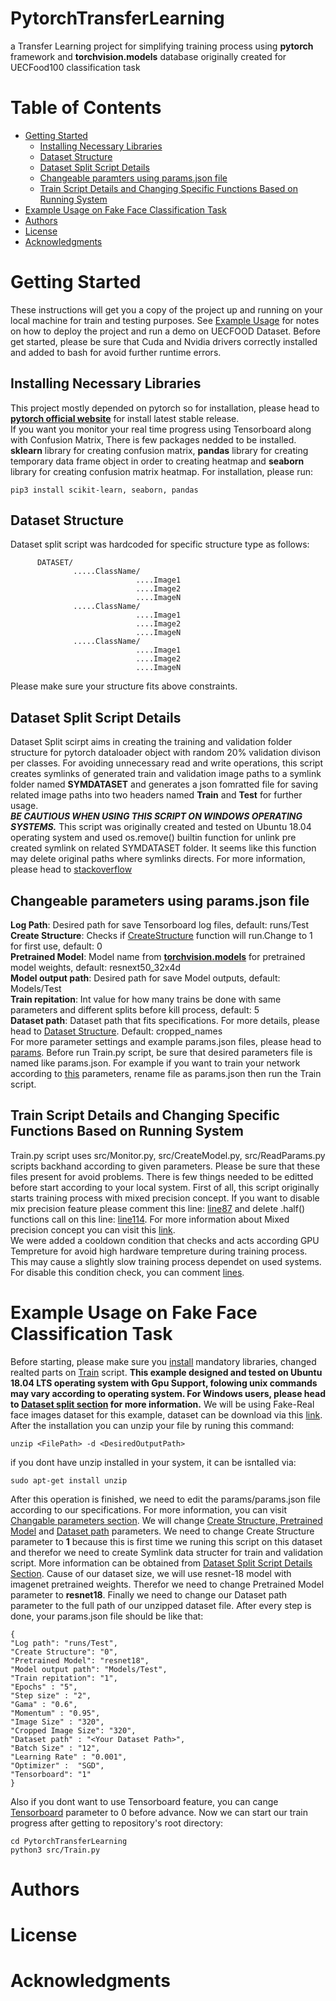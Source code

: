 # PytorchTransferLearning
a Transfer Learning project for simplifying training process using **pytorch** framework and **torchvision.models** database originally created for UECFood100 classification task
# Table of Contents
- [Getting Started](#getting-started)
  - [Installing Necessary Libraries](#installing-necessary-libraries)
  - [Dataset Structure](#dataset-structure)
  - [Dataset Split Script Details](#dataset-split-script-details)
  - [Changeable paramters using params.json file](#changeable-parameters-using-params.json-file)
  - [Train Script Details and Changing Specific Functions Based on Running System](#train-script-details-and-changing-specific-functions-based-on-running-system)
- [Example Usage on Fake Face Classification Task](#example-usage-on-fake-face-classification-task)
- [Authors](#authors)
- [License](#license)
- [Acknowledgments](#acknowledgments)
# Getting Started
These instructions will get you a copy of the project up and running on your local machine for train and testing purposes. See [Example Usage](#example-usage-on-uecfood-dataset) for notes on how to deploy the project and run a demo on UECFOOD Dataset. Before get started, please be sure that Cuda and Nvidia drivers correctly installed and added to bash for avoid further runtime errors.
## Installing Necessary Libraries
This project mostly depended on pytorch so for installation, please head to **[pytorch official website](https://pytorch.org/)** for install latest stable release. <br/>
If you want you monitor your real time progress using Tensorboard along with Confusion Matrix, There is few packages nedded to be installed. **sklearn** library for creating confusion matrix, **pandas** library for creating temporary data frame object in order to creating heatmap and **seaborn** library for creating confusion matrix heatmap. For installation, please run:
```
pip3 install scikit-learn, seaborn, pandas
```
## Dataset Structure
Dataset split script was hardcoded for specific structure type as follows: <br/>
```
      DATASET/ 
              .....ClassName/ 
                            ....Image1 
                            ....Image2 
                            ....ImageN 
              .....ClassName/ 
                            ....Image1 
                            ....Image2 
                            ....ImageN 
              .....ClassName/ 
                            ....Image1 
                            ....Image2 
                            ....ImageN 
```
Please make sure your structure fits above constraints.                      
## Dataset Split Script Details
Dataset Split scirpt aims in creating the training and validation folder structure for pytorch dataloader object with random 20% validation divison per classes. For avoiding unnecessary read and write operations, this script creates symlinks of generated train and validation image paths to a symlink folder named **SYMDATASET** and generates a json fomratted file for saving related image paths into two headers named **Train** and **Test** for further usage. <br/>
***BE CAUTIOUS WHEN USING THIS SCRIPT ON WINDOWS OPERATING SYSTEMS.*** This script was originally created and tested on Ubuntu 18.04 operating system and used os.remove() builtin function for unlink pre created symlink on related SYMDATASET folder. It seems like this function may delete original paths where symlinks directs. For more information, please head to [stackoverflow](https://stackoverflow.com/questions/11700545/how-to-delete-a-symbolic-link-in-python) 
## Changeable parameters using params.json file
**Log Path**: Desired path for save Tensorboard log files, default: runs/Test <br/>
**Create Structure**: Checks if [CreateStructure](https://github.com/berkerAa/PytorchTransferLearning/blob/4181536e397656d79d14e8e989f5b451a676aa20/src/data_split.py#L18-L30) function will run.Change to 1 for first use, default: 0 <br/>
**Pretrained Model**: Model name from **[torchvision.models](https://pytorch.org/docs/stable/torchvision/models.html)** for pretrained model weights, default: resnext50_32x4d <br/>
**Model output path**: Desired path for save Model outputs, default: Models/Test <br/>
**Train repitation**: Int value for how many trains be done with same parameters and different splits before kill process, default: 5 <br/>
**Dataset path**: Dataset path that fits specifications. For more details, please head to [Dataset Structure](#dataset-structure). Default: cropped_names <br/>
For more parameter settings and example params.json files, please head to [params](https://github.com/berkerAa/PytorchTransferLearning/tree/master/params). Before run Train.py script, be sure that desired parameters file is named like params.json. For example if you want to train your network according to [this](https://github.com/berkerAa/PytorchTransferLearning/blob/master/params/densenet.params.json) parameters, rename file as params.json then run the Train script.
## Train Script Details and Changing Specific Functions Based on Running System
Train.py script uses src/Monitor.py, src/CreateModel.py, src/ReadParams.py scripts backhand according to given parameters. Please be sure that these files present for avoid problems. There is few things needed to be editted before start according to your local system. First of all, this script originally starts training process with mixed precision concept. If you want to disable mix precision feature please comment this line: [line87](https://github.com/berkerAa/PytorchTransferLearning/blob/79102c77dfe3a26087b41011c8f0f9ca7830de90/src/Train.py#L87) and delete .half() functions call on this line: [line114](https://github.com/berkerAa/PytorchTransferLearning/blob/79102c77dfe3a26087b41011c8f0f9ca7830de90/src/Train.py#L114). For more information about Mixed precision concept you can visit this [link](https://docs.nvidia.com/deeplearning/performance/mixed-precision-training/index.html). <br/>
We were added a cooldown condition that checks and acts according GPU Tempreture for avoid high hardware tempreture during training process. This may cause a slightly slow training process dependet on used systems. For disable this condition check, you can comment [lines](https://github.com/berkerAa/PytorchTransferLearning/blob/79102c77dfe3a26087b41011c8f0f9ca7830de90/src/Train.py#L96-L100).  
# Example Usage on Fake Face Classification Task
Before starting, please make sure you [install](#installing-necessary-libraries) mandatory libraries, changed realted parts on [Train](#train-script-details-and-changing-specific-functions-based-on-running-system) script. **This example designed and tested on Ubuntu 18.04 LTS operating system with Gpu Support, folowing unix commands may vary according to operating system. For Windows users, please head to [Dataset split section](#dataset-split-script-details) for more information.** We will be using Fake-Real face images dataset for this example, dataset can be download via this [link](https://drive.google.com/open?id=1smby8vBB0g8bNtUsQ10OdjF-4FK9k_GS). After the installation you can unzip your file by runing this command:
```
unzip <FilePath> -d <DesiredOutputPath>
```
if you dont have unzip installed in your system, it can be isntalled via:
```
sudo apt-get install unzip
```
After this operation is finished, we need to edit the params/params.json file according to our specifications. For more information, you can visit [Changable parameters section](#changeable-parameters-using-params.json-file). We will change [Create Structure, Pretrained Model](https://github.com/berkerAa/PytorchTransferLearning/blob/002970e18c670d0cfba09eb9b89bb160e56fdeb0/params/params.json#L3-L4) and [Dataset path](https://github.com/berkerAa/PytorchTransferLearning/blob/002970e18c670d0cfba09eb9b89bb160e56fdeb0/params/params.json#L13)
parameters. We need to change Create Structure parameter to **1** because this is first time we runing this script on this dataset and therefor we need to create Symlink data structer for train and validation script. More information can be obtained from [Dataset Split Script Details Section](#dataset-split-script-dtetails). Cause of our dataset size, we will use resnet-18 model with imagenet pretrained weights. Therefor we need to change Pretrained Model parameter to **resnet18**. Finally we need to change our Dataset path parameter to the full path of our unzipped dataset file. After every step is done, your params.json file should be like that:
```
{
"Log path": "runs/Test",
"Create Structure": "0",
"Pretrained Model": "resnet18",
"Model output path": "Models/Test",
"Train repitation": "1",
"Epochs" : "5",
"Step size" : "2",
"Gama" : "0.6",
"Momentum" : "0.95",
"Image Size" : "320",
"Cropped Image Size": "320",
"Dataset path" : "<Your Dataset Path>",
"Batch Size" : "12",
"Learning Rate" : "0.001",
"Optimizer" :  "SGD",
"Tensorboard": "1"
}
```
Also if you dont want to use Tensorboard feature, you can cange [Tensorboard](https://github.com/berkerAa/PytorchTransferLearning/blob/002970e18c670d0cfba09eb9b89bb160e56fdeb0/params/params.json#L17) parameter to 0 before advance. Now we can start our train progress after getting to repository's root directory:
```
cd PytorchTransferLearning
python3 src/Train.py
```
# Authors
# License
# Acknowledgments

